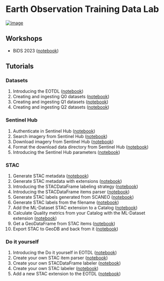 # Earth Observation Training Data Lab

[![image](https://img.shields.io/pypi/v/eotdl.svg)](https://pypi.python.org/pypi/eotdl)

## Workshops

- BiDS 2023 ([notebook](workshops/bids23/README.md))

## Tutorials

### Datasets

1. Introducing the EOTDL ([notebook](notebooks/00_eotdl.ipynb))
2. Creating and ingesting Q0 datasets ([notebook](notebooks/01_q0_datasets.ipynb))
3. Creating and ingesting Q1 datasets ([notebook](notebooks/02_q1_datasets.ipynb))
4. Creating and ingesting Q2 datasets ([notebook](notebooks/03_q2_datasets.ipynb))

### Sentinel Hub

1. Authenticate in Sentinel Hub ([notebook](notebooks/10_sh_authenticate.ipynb))
2. Search imagery from Sentinel Hub ([notebook](notebooks/11_sh_search.ipynb))
3. Download imagery from Sentinel Hub ([notebook](notebooks/12_sh_download.ipynb))
4. Format the download data directory from Sentinel Hub ([notebook](notebooks/13_sh_format.ipynb))
5. Introducing the Sentinel Hub parameters ([notebook](notebooks/14_sh_parameters.ipynb))

### STAC

1. Generate STAC metadata ([notebook](notebooks/20_stac.ipynb))
2. Generate STAC metadata with extensions ([notebook](notebooks/21_stac_extensions.ipynb))
3. Introducing the STACDataFrame labeling strategy ([notebook](notebooks/22_stac_df_labeling.ipynb))
2. Introducing the STACDataFrame items parser ([notebook](notebooks/23_stac_item_parsers.ipynb))
3. Generate STAC labels generated from SCANEO ([notebook](notebooks/24_stac_labels_scaneo.ipynb))
4. Generate STAC labels from the filename ([notebook](notebooks/25_stac_labels_name.ipynb))
5. Add the ML-Dataset STAC extension to a Catalog ([notebook](notebooks/26_stac_ml_dataset.ipynb))
6. Calculate Quality metrics from your Catalog with the ML-Dataset extension ([notebook](notebooks/27_ml_dataset_quality_metrics.ipynb))
6. Get a GeoDataFrame from STAC items ([notebook](notebooks/28_stac_to_geodataframe.ipynb))
7. Export STAC to GeoDB and back from it ([notebook](notebooks/29_stac_to_geodb.ipynb))

### Do it yourself

1. Introducing the Do it yourself in EOTDL ([notebook](notebooks/30_do_it_yourself.ipynb))
2. Create your own STAC item parser ([notebook](notebooks/31_create_your_own_parser.ipynb))
3. Create your own STACDataFrame labeler ([notebook](notebooks/32_create_your_own_df_labeler.ipynb))
4. Create your own STAC labeler ([notebook](notebooks/33_create_your_own_stac_labeler.ipynb))
5. Add a new STAC extension to the EOTDL ([notebook](notebooks/34_add_stac_extension.ipynb))